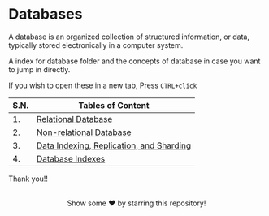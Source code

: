 # Databases

A database is an organized collection of structured information, or data, typically stored electronically in a computer system.

A index for database folder and the concepts of database in case you want to jump in directly.

If you wish to open these in a new tab, Press `CTRL+click`

| S.N. | Tables of Content                                                                                                                                                               |
| ---- | ------------------------------------------------------------------------------------------------------------------------------------------------------------------------------- |
| 1.   | [Relational Database](https://github.com/pragyaasapkota/System-Design-Concepts/tree/master/Databases/Relational%20Database)                                                     |
| 2.   | [Non-relational Database](https://github.com/pragyaasapkota/System-Design-Concepts/tree/master/Databases/Non-relational-Database)                                               |
| 3.   | [Data Indexing, Replication, and Sharding](https://github.com/pragyaasapkota/System-Design-Concepts/tree/master/Databases/Data%20Indexing%2C%20Replication%2C%20and%20Sharding) |
| 4.   | [Database Indexes](https://github.com/pragyaasapkota/System-Design-Concepts/tree/master/Databases/Database%20Indexes)                                                           |

Thank you!!

<br>
<div align="center">
Show some ❤️ by starring this repository!
</div>
